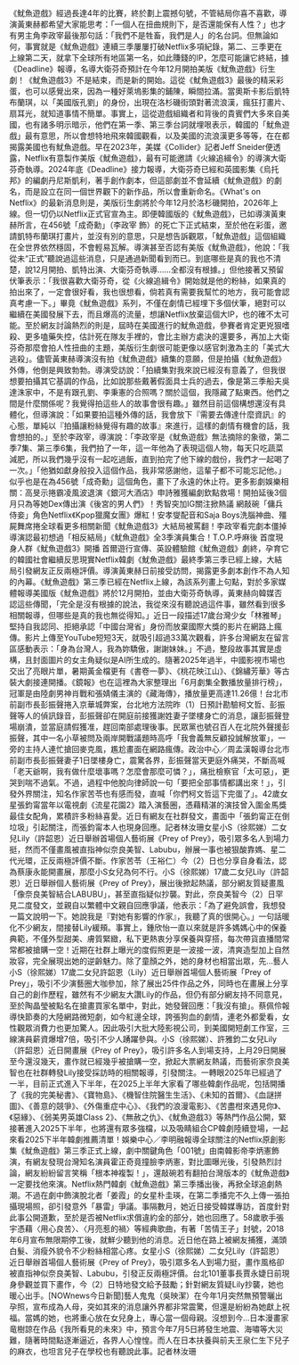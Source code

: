 《魷魚遊戲》經過長達4年的比賽，終於劃上震撼句號，不管結局你喜不喜歡，導演黃東赫都希望大家能思考：「一個人在扭曲規則下，是否還能保有人性？」也才有男主角李政宰最後那句話：「我們不是牲畜，我們是人」的名台詞。但無論如何，事實就是《魷魚遊戲》連續三季屢屢打破Netflix多項紀錄，第二、三季更在上線第二天，就拿下全球所有地區第一名，如此賺錢的IP，怎麼可能讓它終結，據《Deadline》報導，名導大衛芬奇預計在今年12月開拍美版《魷魚遊戲》衍生劇！《魷魚遊戲3》不是結束，而是新的開始。這從《魷魚遊戲3》最後的精采彩蛋，也可以感覺出來，因為一種好萊塢影集的鋪陳，瞬間拉滿。當奧斯卡影后凱特布蘭琪，以「美國版孔劉」的身份，出現在洛杉磯街頭對著流浪漢，瘋狂打畫片、扇耳光，就知道事情不簡單。事實上，這從遊戲組織者和背後的貴賓們大多來自美國，也有諸多明示暗示，他們在第一季、第三季台詞就埋哏表示，韓國的「魷魚遊戲」最有意思，所以會想特地飛來韓國觀看，以及美國的流浪漢更多等等，在在都揭露美國也有魷魚遊戲。早在2023年，美媒《Collider》記者Jeff Sneider便透露，Netflix有意製作美版《魷魚遊戲》，最有可能邀請《火線追緝令》的導演大衛芬奇執導。2024年底《Deadline》接力報導，大衛芬奇已經和英國影集《烏托邦》的編劇丹尼斯凱利，著手創作劇本，但這部劇並不會延續《魷魚遊戲》的劇名，而是設立在同一個世界觀下的新作品，所以會重新命名。《What's on Netflix》的最新消息則是，美版衍生劇將於今年12月於洛杉磯開拍，2026年上線。但一切仍以Netflix正式官宣為主。即便韓國版的《魷魚遊戲》，已如導演黃東赫所言，在456號「成奇勳」（李政宰 飾）的死亡下正式結束，至於他在彩蛋，邀請凱特布蘭琪打畫片，並沒有別的意思，只是想告訴觀眾，「魷魚遊戲」這個組織在全世界依然穩固，不會輕易瓦解。導演甚至否認有美版《魷魚遊戲》，他說：「我從未“正式”聽說過這些消息，只是通過新聞看到而已。到底哪些是真的我也不清楚，說12月開拍、凱特出演、大衛芬奇執導……全都沒有根據。」但他接著又預留伏筆表示：「我很喜歡大衛芬奇，從《火線追緝令》開始就是他的粉絲，如果真的拍出來了，一定會很好看，我也很想看，倘若真有需要我幫忙的地方，我可能會認真考慮一下。」畢竟《魷魚遊戲》系列，不僅在劇情已經埋下多個伏筆，絕對可以繼續在美國發展下去，而且爆高的流量，想讓Netflix放棄這個大IP，也的確不太可能。至於網友討論熱烈的則是，屆時在美國進行的魷魚遊戲，參賽者肯定更兇狠嗜殺、更多嗑藥失控，估計死在隊友手裡的，會比主辦方處決的還要多，再加上大衛芬奇那麼會拍人性扭曲的主題，美版衍生劇很可能更像以感官刺激為主的「美式大逃殺」。儘管黃東赫導演沒有拍《魷魚遊戲》續集的意願，但是拍攝《魷魚遊戲》外傳，他倒是興致勃勃。導演受訪說：「拍續集對我來說已經沒有意義了，但我很想要拍攝其它基調的作品，比如說那些戴著假面具士兵的過去，像是第三季船夫吳達洙家中，不是有跟孔劉、李秉憲的合照嗎？關於這個，我隱藏了點東西。他們之間是什麼關係呢？我覺得拍這些人的故事會很有趣。」雖然目前這個構想還沒有具體化，但導演說：「如果要拍這種外傳的話，我會放下『需要去傳達什麼資訊』的心態，單純以『拍攝讓粉絲覺得有趣的故事』來進行，這樣的劇情有機會的話，我會想拍的。」至於李政宰，導演說：「李政宰是《魷魚遊戲》無法摘除的象徵，第二季7集、第三季6集，我們拍了一年，這一年他為了表現這個人物，每天只吃蔬菜減肥，所以我們幾乎沒有一起吃過飯，直到拍完了他下線的戲份，我們才一起喝了一次。」「他猶如獻身般投入這個作品，我非常感謝他，這輩子都不可能忘記他。」似乎也是在為456號「成奇勳」這個角色，畫下了永遠的休止符。更多影劇娛樂相關：高旻示捲霸凌風波退演《銀河大酒店》申詩雅獲編劇欽點救場！開拍延後3個月只為等她Dex傳出演《後宮的男人們》！秀智突加IG關注掀熱議 網敲碗「傭兵侍妾」角色Netflix《Kpop獵魔女團》爆紅！安孝燮配音和Saja Boys洗腦神曲、殭屍舞席捲全球看更多相關新聞《魷魚遊戲3》大結局被罵翻！李政宰看完劇本僵掉 導演認最初想過「相反結局」《魷魚遊戲》全3季演員集合！T.O.P.呼麻後 首度現身人群《魷魚遊戲3》開播 首爾遊行宣傳、英設體驗館《魷魚遊戲》劇終，孕育它的韓國社會繼續反思現實Netflix韓劇《魷魚遊戲》最終季第三季已經上線，大結局引發網友正反兩極評價。導演黃東赫日前接受訪問，揭露更多劇本創作不為人知的內幕。《魷魚遊戲》第三季已經在Netflix上線，為該系列畫上句點，對於多家媒體報導美國版《魷魚遊戲》將於12月開拍，並由大衛芬奇執導，黃東赫向韓媒否認這些傳聞，「完全是沒有根據的說法，我從來沒有聽說過這件事，雖然看到很多相關報導，但哪些是真的我也無從得知。」近日一段描述17歲台灣少女「林雅琴」堅持自我認同、拒絕承認「中國台灣省」身份而放棄國際大獎的影片在網路上瘋傳。影片上傳至YouTube短短3天，就吸引超過33萬次觀看，許多台灣網友在留言區感動表示：「身為台灣人，我為妳驕傲，謝謝妹妹。」不過，整段故事其實是虛構，且封面圖片的女主角疑似是AI所生成的。隨著2025年過半，中國影視市場也交出了亮眼片單，暑期黃金檔更有《書卷一夢》、《桃花映江山》、《錦繡芳華》等古裝大劇接連開播。《鏡報》也在這裡為大家整理出「6月劇集全數播放量排行榜」，冠軍是由陸劇男神肖戰和張婧儀主演的《藏海傳》，播放量更高達11.26億！台北市前副市長彭振聲捲入京華城弊案，台北地方法院昨（1）日預計勘驗柯文哲、彭振聲等人的偵訊錄音，彭振聲卻在開庭前接獲謝姓妻子墜樓身亡的消息，讓彭振聲登場崩潰，並當庭請假獲准，趕回南部處理後事。民眾黨也號召百人在北院外聲援彭振聲，其中一名小草被問及兩岸開戰議題時高呼「我會義無反顧投誠解放軍」，一旁的主持人連忙搶回麥克風，尷尬畫面在網路瘋傳。政治中心／周孟漢報導台北市前副市長彭振聲妻子1日墜樓身亡，震驚各界，彭振聲當天更庭外痛哭，不斷高喊「老天爺啊，我有做什麼壞事嗎？怎麼會那麼可憐？」，痛批檢察官「太可惡」，更哭到喘不過氣。不過，過程中他脫向律師說一句「要把全部事情都講出來！」，引發外界關注，知名作家苦苓也有感而發，直喊「你們柯文哲這下完蛋了」。42歲女星張鈞甯當年以電視劇《流星花園2》踏入演藝圈，憑藉精湛的演技曾入圍金馬獎最佳女配角，累積許多粉絲喜愛。近日有網友在社群發文，畫面中「張鈞甯正在倒垃圾」引起關注，而張鈞甯本人也現身回應。記者林汝珊女星小S（徐熙娣）二女兒Lily（許韶恩）近日舉辦首場個人藝術展《Prey of Prey》，吸引眾多名人到場力挺，然而不僅畫風被直指神似奈良美智、Labubu，辦展一事也被狠酸靠媽、星二代光環，正反兩極評價不斷。作家苦苓（王裕仁）今（2）日也分享自身看法，認為蔡康永能開畫展，那麼小S女兒為何不行。小S（徐熙娣）17歲二女兒Lily（許韶恩）近日舉辦個人藝術展《Prey of Prey》，展出後掀起熱議，部分網友質疑畫風「像奈良美智結合LABUBU」，甚至直指疑似抄襲。對此，奈良美智今（2）日罕見二度發文，並親自以繁體中文親自回應爭議，他表示：「為了避免誤會，我想發一篇文說明一下。她說我是『對她有影響的作家』，我聽了真的很開心。」一句話暖化不少網友，間接替Lily緩頰。事實上，鍾欣怡一直以來就是許多媽媽心中的保養典範，不僅外型甜美、膚質緊緻，私下更熱衷分享保養與穿搭，每次帶貨直播間常常都被搶購一空！近期在社群上曝光的度假照更是一波接一波，清爽造型加上自然妝容，完全展現出她的逆齡魅力。除了童顏之外，她的身材也相當出眾，先...藝人小S（徐熙娣）17歲二女兒許韶恩（Lily）近日舉辦首場個人藝術展「Prey of Prey」，吸引不少演藝圈大咖參加，除了展出25件作品之外，同時也在畫展上分享自己的創作歷程，雖然有不少網友大讚Lily的作品，但仍有部分網友持不同意見，至於陶晶瑩被點名在搶畫買家名單中，對此，她發聲回應：「我沒有搶」。蔡佩伶報導快節奏的大陸網路微短劇，如今紅邊全球，誇張狗血的劇情，連老外都愛看，女性觀眾消費力也更加驚人。因此吸引大批大陸影視公司，到美國開短劇工作室，三線演員薪資爆增7倍，吸引不少人踴躍參與。小S（徐熙娣）、許雅鈞二女兒Lily（許韶恩）近日開畫展《Prey of Prey》，吸引許多名人到場支持，上月29日開展至今還沒幾天，畫作就已經幾乎被搶購一空，掀起大票網友熱議，而藝術家奈良美智也在社群轉發Lily接受採訪時的相關報導，引發關注。一轉眼2025年已經過了一半，目前正式進入下半年，在2025上半年大家看了哪些韓劇作品呢，包括開播了《我的完美秘書》、《寶物島》、《機智住院醫生生活》、《未知的首爾》、《血謎拼圖》、《善意的競爭》、《外傷重症中心》、《我們的浪漫電影》、《苦盡柑來遇見你》、《惡緣》、《弱美男英雄Class 2》、《無赦之仇》、《魷魚遊戲3》等熱門作品公開，緊接著進入2025下半年，也將還有眾多強檔，以及吸睛組合CP韓劇陸續登場，一起來看2025下半年韓劇推薦清單！娛樂中心／李明融報導全球關注的Netflix原創影集《魷魚遊戲》第三季正式上線，劇中關鍵角色「001號」由南韓影帝李炳憲飾演，有網友發現台灣知名演員霍正奇竟撞臉李炳憲，對比圖曝光後，引發熱烈討論，網友紛紛留言笑稱「根本神複製！」，還敲碗若有翻拍台灣版本的《魷魚遊戲》一定要找他來演。Netflix熱門韓劇《魷魚遊戲》第三季播出後，再掀全球追劇熱潮。不過在劇中飾演脫北者「姜霞」的女星朴圭瑛，在第二季播完不久上傳一張拍攝現場照，卻引發意外「暴雷」爭議。事隔數月，她近日接受韓媒專訪，首度針對此事公開道歉，至於是否被Netflix求償違約金的部分，她也回應了。58歲歌手張宇憑藉〈用心良苦〉、〈月亮惹的禍〉等經典歌曲，有著「苦情王子」封號，2018年6月宣布無限期停工後，就鮮少聽到他的消息。近日他在路上被網友捕獲，滿頭白髮、消瘦外貌令不少粉絲相當心疼。女星小S（徐熙娣）二女兒Lily（許韶恩）近日舉辦首場個人藝術展《Prey of Prey》，吸引眾多名人到場力挺，畫作風格卻被直指神似奈良美智、Labubu，引發正反兩極評價。台北101董事長賈永婕日前現身參觀並買下畫作，今（2）日特地發文給予鼓勵；針對網友質疑Lily抄襲，她也暖心出手。[NOWnews今日新聞]藝人鬼鬼（吳映潔）在今年1月突然無預警曬出孕照，宣布成為人母，突如其來的消息讓外界都非常震驚，但還是紛紛為她獻上祝福。當媽的她，也將重心放在女兒身上，專心當一個母親。沒想到今...日本漫畫家竜樹諒在作品《我所看見的未來》中，預言今年7月5日將發生地震、海嘯等大災難，隨著時間點逐漸逼近，各界人心惶惶。而人在日本扶養與前夫王泉仁生下兒子的麻衣，也坦言兒子在學校也有聽說此事。記者林汝珊